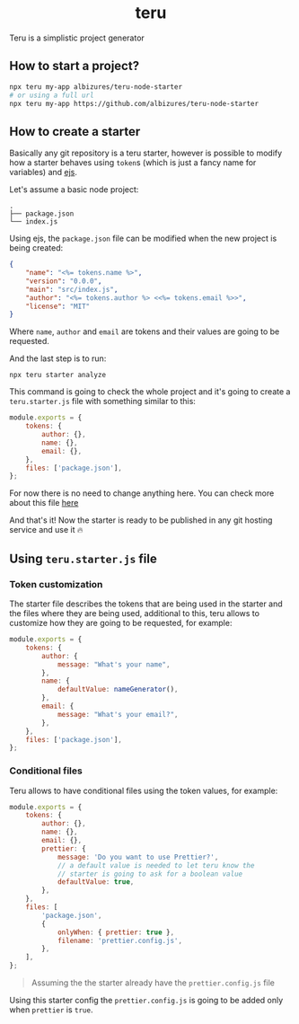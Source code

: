 <h1 align="center">
  teru
</h1>

Teru is a simplistic project generator

## How to start a project?

```bash
npx teru my-app albizures/teru-node-starter
# or using a full url
npx teru my-app https://github.com/albizures/teru-node-starter
```

## How to create a starter

Basically any git repository is a teru starter, however is possible to modify how a starter behaves using `token`s (which is just a fancy name for variables) and [ejs](https://github.com/mde/ejs).

Let's assume a basic node project:

    .
    ├── package.json
    └── index.js

Using ejs, the `package.json` file can be modified when the new project is being created:

```json
{
	"name": "<%= tokens.name %>",
	"version": "0.0.0",
	"main": "src/index.js",
	"author": "<%= tokens.author %> <<%= tokens.email %>>",
	"license": "MIT"
}
```

Where `name`, `author` and `email` are tokens and their values are going to be requested.

And the last step is to run:

```
npx teru starter analyze
```

This command is going to check the whole project and it's going to create a `teru.starter.js` file with something similar to this:

```js
module.exports = {
	tokens: {
		author: {},
		name: {},
		email: {},
	},
	files: ['package.json'],
};
```

For now there is no need to change anything here. You can check more about this file [here](#using-teru-starter-js-file)

And that's it!
Now the starter is ready to be published in any git hosting service and use it 🔥

## Using `teru.starter.js` file

### Token customization

The starter file describes the tokens that are being used in the starter and the files where they are being used, additional to this, teru allows to customize how they are going to be requested, for example:

```js
module.exports = {
	tokens: {
		author: {
			message: "What's your name",
		},
		name: {
			defaultValue: nameGenerator(),
		},
		email: {
			message: "What's your email?",
		},
	},
	files: ['package.json'],
};
```

### Conditional files

Teru allows to have conditional files using the token values, for example:

```js
module.exports = {
	tokens: {
		author: {},
		name: {},
		email: {},
		prettier: {
			message: 'Do you want to use Prettier?',
			// a default value is needed to let teru know the
			// starter is going to ask for a boolean value
			defaultValue: true,
		},
	},
	files: [
		'package.json',
		{
			onlyWhen: { prettier: true },
			filename: 'prettier.config.js',
		},
	],
};
```

> Assuming the the starter already have the `prettier.config.js` file

Using this starter config the `prettier.config.js` is going to be added only when `prettier` is `true`.
